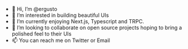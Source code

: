 - 👋 Hi, I’m @ergusto
- 👀 I’m interested in building beautiful UIs
- 🌱 I’m currently enjoying Next.js, Typescript and TRPC.
- 💞️ I’m looking to collaborate on open source projects hoping to bring a polished feel to their UIs
- 📫 You can reach me on Twitter or Email

<!---
ergusto/ergusto is a ✨ special ✨ repository because its `README.md` (this file) appears on your GitHub profile.
You can click the Preview link to take a look at your changes.
--->
